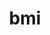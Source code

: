 ---
title: "bmi"
layout: cache
categories: [package, v0.18.0]
meta: {"versions": ["2.8.1"], "compilers": ["gcc@=7.5.0"], "oss": ["ubuntu18.04"], "platforms": ["linux"], "targets": ["x86_64"], "stacks": ["e4s", "root"], "num_specs": 1, "num_specs_by_stack": {"root": 1, "e4s": 1}}
spec_details: [{"hash": "i24e5ad6vzfbl6h2v32djhqj5jdzqyc4", "compiler": "gcc@=7.5.0", "versions": ["2.8.1"], "os": "ubuntu18.04", "platform": "linux", "target": "x86_64", "variants": [], "stacks": ["root", "e4s"], "size": "-", "tarball": "https://binaries.spack.io/releases/v0.18.0/build_cache/linux-ubuntu18.04-x86_64/gcc-7.5.0/bmi-2.8.1/linux-ubuntu18.04-x86_64-gcc-7.5.0-bmi-2.8.1-i24e5ad6vzfbl6h2v32djhqj5jdzqyc4.spack"}]
---